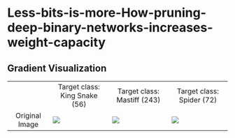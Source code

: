 # Less-bits-is-more-How-pruning-deep-binary-networks-increases-weight-capacity


## Gradient Visualization
<table border=0 >
	<tbody>
    <tr>
			<td>  </td>
			<td align="center"> Target class: King Snake (56) </td>
			<td align="center"> Target class: Mastiff (243) </td>
			<td align="center"> Target class: Spider (72)</td>
		</tr>
		<tr>
			<td width="19%" align="center"> Original Image </td>
			<td width="27%" > <img src="https://github.com/liyunqianggyn/Less-bits-is-more-How-pruning-deep-binary-networks-increases-weight-capacity/tree/main/2DToyexample/fig/FullNet.png"> </td>
			<td width="27%"> <img src="https://github.com/liyunqianggyn/Less-bits-is-more-How-pruning-deep-binary-networks-increases-weight-capacity/tree/main/2DToyexample/fig/Pruneoneweight.png"> </td>
			<td width="27%"> <img src="https://github.com/liyunqianggyn/Less-bits-is-more-How-pruning-deep-binary-networks-increases-weight-capacity/tree/main/2DToyexample/fig/Pruneoneweight_half.png"> </td>
		</tr>
	</tbody>
</table>

